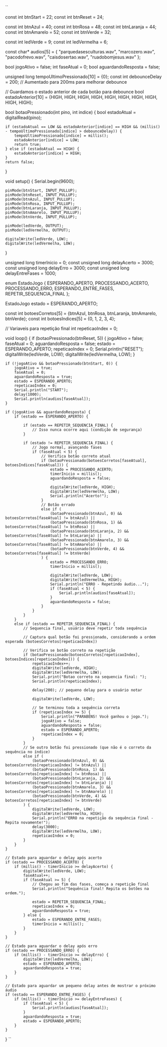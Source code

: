 ``

const int btnStart    = 22; 
const int btnReset    = 24;

const int btnAzul     = 40;
const int btnRosa     = 48;
const int btnLaranja  = 44;
const int btnAmarelo  = 52;
const int btnVerde    = 32;

const int ledVerde    = 9;
const int ledVermelha = 6;

const char* audios[5] = {
    "parquedasesculturas.wav", 
    "marcozero.wav", 
    "pacodofrevo.wav", 
    "caisdosertao.wav", 
    "ruadobomjesus.wav"
};

bool jogoAtivo = false;
int faseAtual = 0;
bool aguardandoResposta = false;

unsigned long tempoUltimoPressionado[10] = {0};
const int debounceDelay = 200; // Aumentado para 200ms para melhorar debounce

// Guardamos o estado anterior de cada botão para debounce
bool estadoAnterior[10] = {HIGH, HIGH, HIGH, HIGH, HIGH, HIGH, HIGH, HIGH, HIGH, HIGH};

bool botaoPressionado(int pino, int indice) {
    bool estadoAtual = digitalRead(pino);

    if (estadoAtual == LOW && estadoAnterior[indice] == HIGH && (millis() - tempoUltimoPressionado[indice] > debounceDelay)) {
        tempoUltimoPressionado[indice] = millis();
        estadoAnterior[indice] = LOW;
        return true;
    } else if (estadoAtual == HIGH) {
        estadoAnterior[indice] = HIGH;
    }
    return false;
}

void setup() {
    Serial.begin(9600);

    pinMode(btnStart, INPUT_PULLUP);
    pinMode(btnReset, INPUT_PULLUP);
    pinMode(btnAzul, INPUT_PULLUP);
    pinMode(btnRosa, INPUT_PULLUP);
    pinMode(btnLaranja, INPUT_PULLUP);
    pinMode(btnAmarelo, INPUT_PULLUP);
    pinMode(btnVerde, INPUT_PULLUP);

    pinMode(ledVerde, OUTPUT);
    pinMode(ledVermelha, OUTPUT);
    
    digitalWrite(ledVerde, LOW);
    digitalWrite(ledVermelha, LOW);
}

unsigned long timerInicio = 0;
const unsigned long delayAcerto = 3000;
const unsigned long delayErro = 3000;
const unsigned long delayEntreFases = 1000;

enum EstadoJogo {
    ESPERANDO_APERTO,
    PROCESSANDO_ACERTO,
    PROCESSANDO_ERRO,
    ESPERANDO_ENTRE_FASES,
    REPETIR_SEQUENCIA_FINAL
};

EstadoJogo estado = ESPERANDO_APERTO;

const int botoesCorretos[5] = {btnAzul, btnRosa, btnLaranja, btnAmarelo, btnVerde};
const int botoesIndices[5] = {0, 1, 2, 3, 4};

// Variaveis para repetição final
int repeticaoIndex = 0;

void loop() {
    if (botaoPressionado(btnReset, 5)) {
        jogoAtivo = false;
        faseAtual = 0;
        aguardandoResposta = false;
        estado = ESPERANDO_APERTO;
        repeticaoIndex = 0;
        Serial.println("RESET");
        digitalWrite(ledVerde, LOW);
        digitalWrite(ledVermelha, LOW);
    }

    if (!jogoAtivo && botaoPressionado(btnStart, 0)) {
        jogoAtivo = true;
        faseAtual = 0;
        aguardandoResposta = true;
        estado = ESPERANDO_APERTO;
        repeticaoIndex = 0;
        Serial.println("START");
        delay(1000);
        Serial.println(audios[faseAtual]);
    }

    if (jogoAtivo && aguardandoResposta) {
        if (estado == ESPERANDO_APERTO) {

            if (estado == REPETIR_SEQUENCIA_FINAL) {
                // Isso nunca ocorre aqui (condição de segurança)
            }

            if (estado != REPETIR_SEQUENCIA_FINAL) {
                // Jogo normal, avançando fases
                if (faseAtual < 5) {
                    // Verifica botão correto atual
                    if (botaoPressionado(botoesCorretos[faseAtual], botoesIndices[faseAtual])) {
                        estado = PROCESSANDO_ACERTO;
                        timerInicio = millis();
                        aguardandoResposta = false;

                        digitalWrite(ledVerde, HIGH);
                        digitalWrite(ledVermelha, LOW);
                        Serial.println("Acerto!");
                    }
                    // Botão errado
                    else if (
                        (botaoPressionado(btnAzul, 0) && botoesCorretos[faseAtual] != btnAzul) ||
                        (botaoPressionado(btnRosa, 1) && botoesCorretos[faseAtual] != btnRosa) ||
                        (botaoPressionado(btnLaranja, 2) && botoesCorretos[faseAtual] != btnLaranja) ||
                        (botaoPressionado(btnAmarelo, 3) && botoesCorretos[faseAtual] != btnAmarelo) ||
                        (botaoPressionado(btnVerde, 4) && botoesCorretos[faseAtual] != btnVerde)
                    ) {
                        estado = PROCESSANDO_ERRO;
                        timerInicio = millis();

                        digitalWrite(ledVerde, LOW);
                        digitalWrite(ledVermelha, HIGH);
                        Serial.println("ERRO - Repetindo áudio...");
                        if (faseAtual < 5) {
                            Serial.println(audios[faseAtual]);
                        }
                        aguardandoResposta = false;
                    }
                }
            }
        }
        else if (estado == REPETIR_SEQUENCIA_FINAL) {
            // Sequencia final, usuário deve repetir toda sequência

            // Captura qual botão foi pressionado, considerando a ordem esperada (botoesCorretos[repeticaoIndex])

            // Verifica se botão correto na repetição
            if (botaoPressionado(botoesCorretos[repeticaoIndex], botoesIndices[repeticaoIndex])) {
                repeticaoIndex++;
                digitalWrite(ledVerde, HIGH);
                digitalWrite(ledVermelha, LOW);
                Serial.print("Botao correto na sequencia final: ");
                Serial.println(repeticaoIndex);

                delay(200); // pequeno delay para o usuário notar

                digitalWrite(ledVerde, LOW);

                // Se terminou toda a sequência correta
                if (repeticaoIndex >= 5) {
                    Serial.println("PARABÉNS! Você ganhou o jogo.");
                    jogoAtivo = false;
                    aguardandoResposta = false;
                    estado = ESPERANDO_APERTO;
                    repeticaoIndex = 0;
                }
            }
            // Se outro botão foi pressionado (que não é o correto da sequência no índice)
            else if (
                (botaoPressionado(btnAzul, 0) && botoesCorretos[repeticaoIndex] != btnAzul) ||
                (botaoPressionado(btnRosa, 1) && botoesCorretos[repeticaoIndex] != btnRosa) ||
                (botaoPressionado(btnLaranja, 2) && botoesCorretos[repeticaoIndex] != btnLaranja) ||
                (botaoPressionado(btnAmarelo, 3) && botoesCorretos[repeticaoIndex] != btnAmarelo) ||
                (botaoPressionado(btnVerde, 4) && botoesCorretos[repeticaoIndex] != btnVerde)
            ) {
                digitalWrite(ledVerde, LOW);
                digitalWrite(ledVermelha, HIGH);
                Serial.println("ERRO na repetição da sequência final - Repita novamente!");
                delay(3000);
                digitalWrite(ledVermelha, LOW);
                repeticaoIndex = 0;
            }
        }
    }

    // Estado para aguardar o delay após acerto
    if (estado == PROCESSANDO_ACERTO) {
        if (millis() - timerInicio >= delayAcerto) {
            digitalWrite(ledVerde, LOW);
            faseAtual++;
            if (faseAtual >= 5) {
                // Chegou ao fim das fases, começa a repetição final
                Serial.println("Sequência final! Repita os botões na ordem.");

                estado = REPETIR_SEQUENCIA_FINAL;
                repeticaoIndex = 0;
                aguardandoResposta = true;
            } else {
                estado = ESPERANDO_ENTRE_FASES;
                timerInicio = millis();
            }
        }
    }

    // Estado para aguardar o delay após erro
    if (estado == PROCESSANDO_ERRO) {
        if (millis() - timerInicio >= delayErro) {
            digitalWrite(ledVermelha, LOW);
            estado = ESPERANDO_APERTO;
            aguardandoResposta = true;
        }
    }

    // Estado para aguardar um pequeno delay antes de mostrar o próximo áudio
    if (estado == ESPERANDO_ENTRE_FASES) {
        if (millis() - timerInicio >= delayEntreFases) {
            if (faseAtual < 5) {
                Serial.println(audios[faseAtual]);
            }
            aguardandoResposta = true;
            estado = ESPERANDO_APERTO;
        }
    }
}
``
